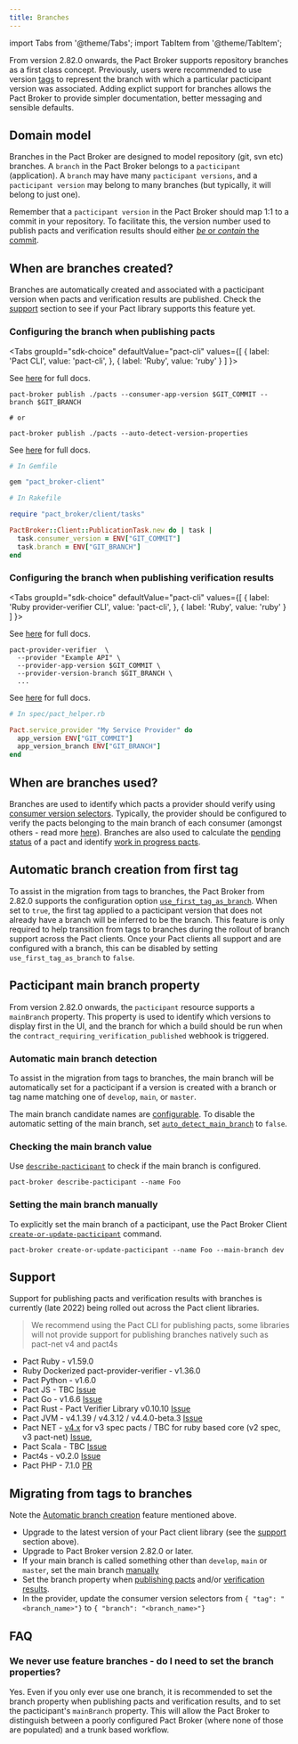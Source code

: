 ```yaml
---
title: Branches
---
```


import Tabs from '@theme/Tabs';
import TabItem from '@theme/TabItem';

From version 2.82.0 onwards, the Pact Broker supports repository branches as a first class concept. Previously, users were recommended to use version [tags](/pact_broker/tags) to represent the branch with which a particular pacticipant version was associated. Adding explict support for branches allows the Pact Broker to provide simpler documentation, better messaging and sensible defaults.

## Domain model

Branches in the Pact Broker are designed to model repository (git, svn etc) branches. A `branch` in the Pact Broker belongs to a `pacticipant` (application). A `branch` may have many `pacticipant versions`, and a `pacticipant version` may belong to many branches (but typically, it will belong to just one). 

Remember that a `pacticipant version` in the Pact Broker should map 1:1 to a commit in your repository. To facilitate this, the version number used to publish pacts and verification results should either [_be_ or _contain_ the commit](/getting_started/versioning_in_the_pact_broker#guidelines).

## When are branches created?

Branches are automatically created and associated with a pacticipant version when pacts and verification results are published. Check the [support](#support) section to see if your Pact library supports this feature yet.

### Configuring the branch when publishing pacts

<Tabs
  groupId="sdk-choice"
  defaultValue="pact-cli"
  values={[
    { label: 'Pact CLI', value: 'pact-cli', },
    { label: 'Ruby', value: 'ruby' }
  ]
}>
  <TabItem value="pact-cli">

  See [here](/pact_broker/client_cli/readme#publish) for full docs.

  ```
  pact-broker publish ./pacts --consumer-app-version $GIT_COMMIT --branch $GIT_BRANCH

  # or 

  pact-broker publish ./pacts --auto-detect-version-properties
  ```

  </TabItem>
  <TabItem value="ruby">

  See [here](/implementation_guides/ruby/publishing_pacts) for full docs.

  ```ruby
  # In Gemfile

  gem "pact_broker-client"
  
  # In Rakefile

  require "pact_broker/client/tasks"

  PactBroker::Client::PublicationTask.new do | task |
    task.consumer_version = ENV["GIT_COMMIT"]
    task.branch = ENV["GIT_BRANCH"]
  end  
  ```

  </TabItem>
</Tabs>

### Configuring the branch when publishing verification results


<Tabs
  groupId="sdk-choice"
  defaultValue="pact-cli"
  values={[
    { label: 'Ruby provider-verifier CLI', value: 'pact-cli', },
    { label: 'Ruby', value: 'ruby' }
  ]
}>
  <TabItem value="pact-cli">

  See [here](https://github.com/pact-foundation/pact-provider-verifier) for full docs.

  ```  
  pact-provider-verifier  \
    --provider "Example API" \
    --provider-app-version $GIT_COMMIT \
    --provider-version-branch $GIT_BRANCH \
    ...
  ```
    
  </TabItem>
  <TabItem value="ruby">

  See [here](/implementation_guides/ruby/verifying_pacts) for full docs.

  ```ruby
  # In spec/pact_helper.rb

  Pact.service_provider "My Service Provider" do
    app_version ENV["GIT_COMMIT"]
    app_version_branch ENV["GIT_BRANCH"]
  end
  ```

  </TabItem>
</Tabs>

## When are branches used?

Branches are used to identify which pacts a provider should verify using [consumer version selectors](/pact_broker/advanced_topics/consumer_version_selectors). Typically, the provider should be configured to verify the pacts belonging to the main branch of each consumer (amongst others - read more [here](/provider/recommended_configuration#verification-triggered-by-provider-change)). Branches are also used to calculate the [pending status](/pact_broker/advanced_topics/pending_pacts) of a pact and identify [work in progress pacts](/pact_broker/advanced_topics/wip_pacts).

## Automatic branch creation from first tag

To assist in the migration from tags to branches, the Pact Broker from 2.82.0 supports the configuration option [`use_first_tag_as_branch`](/pact_broker/configuration/settings#use_first_tag_as_branch). When set to `true`, the first tag applied to a pacticipant version that does not already have a branch will be inferred to be the branch. This feature is only required to help transition from tags to branches during the rollout of branch support across the Pact clients. Once your Pact clients all support and are configured with a branch, this can be disabled by setting `use_first_tag_as_branch` to `false`.

## Pacticipant main branch property

From version 2.82.0 onwards, the `pacticipant` resource supports a `mainBranch` property. This property is used to identify which versions to display first in the UI, and the branch for which a build should be run when the `contract_requiring_verification_published` webhook is triggered.

### Automatic main branch detection

To assist in the migration from tags to branches, the main branch will be automatically set for a pacticipant if a version is created with a branch or tag name matching one of `develop`, `main`, or `master`. 

The main branch candidate names are [configurable](/pact_broker/configuration/settings#main_branch_candidates). To disable the automatic setting of the main branch, set [`auto_detect_main_branch`](/pact_broker/configuration/settings#auto_detect_main_branch) to `false`.

### Checking the main branch value

Use [`describe-pacticipant`](/pact_broker/client_cli/readme#describe-pacticipant) to check if the main branch is configured.

```shell
pact-broker describe-pacticipant --name Foo
```

### Setting the main branch manually

To explicitly set the main branch of a pacticipant, use the Pact Broker Client [`create-or-update-pacticipant`](/pact_broker/client_cli/readme/#create-or-update-pacticipant) command.

```shell
pact-broker create-or-update-pacticipant --name Foo --main-branch dev
```

## Support

Support for publishing pacts and verification results with branches is currently (late 2022) being rolled out across the Pact client libraries.

> We recommend using the Pact CLI for publishing pacts, some libraries will not provide support for publishing branches natively such as pact-net v4 and pact4s

* Pact Ruby - v1.59.0
* Ruby Dockerized pact-provider-verifier - v1.36.0
* Pact Python - v1.6.0
* Pact JS - TBC [Issue](https://github.com/pact-foundation/pact-js/issues/749)
* Pact Go - v1.6.6 [Issue](https://github.com/pact-foundation/pact-go/issues/184)
* Pact Rust - Pact Verifier Library v0.10.10 [Issue](https://github.com/pact-foundation/pact-reference/issues/151) 
* Pact JVM - v4.1.39 / v4.3.12 / v4.4.0-beta.3 [Issue](https://github.com/pact-foundation/pact-jvm/issues/1454)
* Pact NET -  [v4.x](https://github.com/pact-foundation/pact-net/blob/master/docs/upgrading-to-4.md#provider-tests) for v3 spec pacts / TBC for ruby based core (v2 spec, v3 pact-net) [Issue](https://github.com/pact-foundation/pact-net/issues/327), 
* Pact Scala - TBC [Issue](https://github.com/ITV/scala-pact/issues/230)
* Pact4s - v0.2.0 [Issue](https://github.com/jbwheatley/pact4s/issues/89)
* Pact PHP - 7.1.0 [PR](https://github.com/pact-foundation/pact-php/pull/240)

## Migrating from tags to branches

Note the [Automatic branch creation](#automatic-branch-creation-from-first-tag) feature mentioned above.

* Upgrade to the latest version of your Pact client library (see the [support](#support) section above).
* Upgrade to Pact Broker version 2.82.0 or later.
* If your main branch is called something other than `develop`, `main` or `master`, set the main branch [manually](#setting-the-main-branch-manually)
* Set the branch property when [publishing pacts](#configuring-the-branch-when-publishing-pacts) and/or [verification results](#configuring-the-branch-when-publishing-verification-results).
* In the provider, update the consumer version selectors from `{ "tag": "<branch_name>"}` to `{ "branch": "<branch_name>"}`

## FAQ

### We never use feature branches - do I need to set the branch properties?

Yes. Even if you only ever use one branch, it is recommended to set the branch property when publishing pacts and verification results, and to set the pacticipant's `mainBranch` property. This will allow the Pact Broker to distinguish between a poorly configured Pact Broker (where none of those are populated) and a trunk based workflow.
